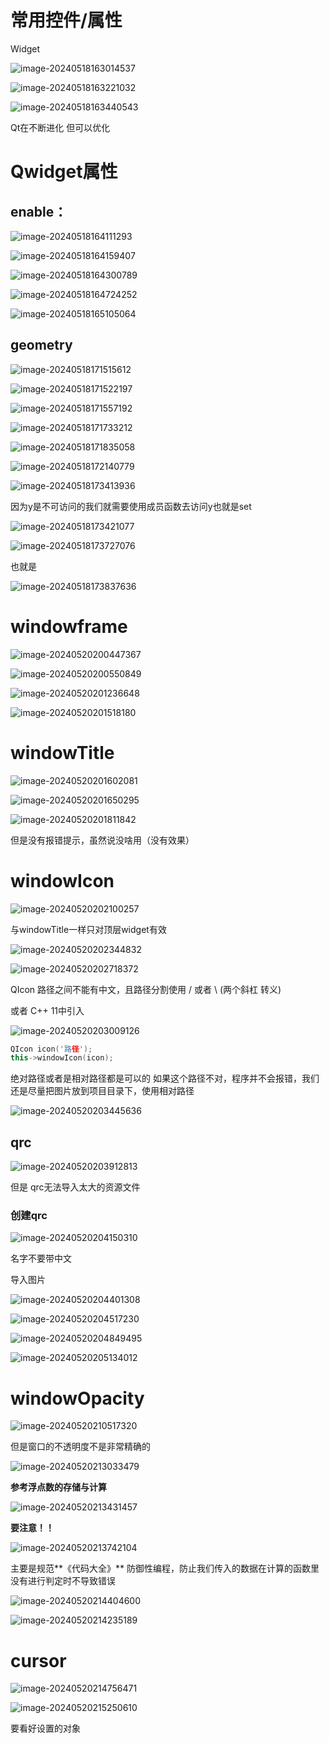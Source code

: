 # 常用控件/属性

Widget

![image-20240518163014537](C:\Users\30780\AppData\Roaming\Typora\typora-user-images\image-20240518163014537.png)

![image-20240518163221032](C:\Users\30780\AppData\Roaming\Typora\typora-user-images\image-20240518163221032.png)

![image-20240518163440543](C:\Users\30780\AppData\Roaming\Typora\typora-user-images\image-20240518163440543.png)

Qt在不断进化 但可以优化

# Qwidget属性

## enable：

![image-20240518164111293](C:\Users\30780\AppData\Roaming\Typora\typora-user-images\image-20240518164111293.png)

![image-20240518164159407](C:\Users\30780\AppData\Roaming\Typora\typora-user-images\image-20240518164159407.png)

![image-20240518164300789](C:\Users\30780\AppData\Roaming\Typora\typora-user-images\image-20240518164300789.png)

![image-20240518164724252](C:\Users\30780\AppData\Roaming\Typora\typora-user-images\image-20240518164724252.png)

![image-20240518165105064](C:\Users\30780\AppData\Roaming\Typora\typora-user-images\image-20240518165105064.png)

## geometry

![image-20240518171515612](C:\Users\30780\AppData\Roaming\Typora\typora-user-images\image-20240518171515612.png)

![image-20240518171522197](C:\Users\30780\AppData\Roaming\Typora\typora-user-images\image-20240518171522197.png)

![image-20240518171557192](C:\Users\30780\AppData\Roaming\Typora\typora-user-images\image-20240518171557192.png)

![image-20240518171733212](C:\Users\30780\AppData\Roaming\Typora\typora-user-images\image-20240518171733212.png)

![image-20240518171835058](C:\Users\30780\AppData\Roaming\Typora\typora-user-images\image-20240518171835058.png)

![image-20240518172140779](C:\Users\30780\AppData\Roaming\Typora\typora-user-images\image-20240518172140779.png)

![image-20240518173413936](C:\Users\30780\AppData\Roaming\Typora\typora-user-images\image-20240518173413936.png)

因为y是不可访问的我们就需要使用成员函数去访问y也就是set

![image-20240518173421077](C:\Users\30780\AppData\Roaming\Typora\typora-user-images\image-20240518173421077.png)

![image-20240518173727076](C:\Users\30780\AppData\Roaming\Typora\typora-user-images\image-20240518173727076.png)

也就是 

![image-20240518173837636](C:\Users\30780\AppData\Roaming\Typora\typora-user-images\image-20240518173837636.png)

# windowframe

![image-20240520200447367](C:\Users\30780\AppData\Roaming\Typora\typora-user-images\image-20240520200447367.png)

![image-20240520200550849](C:\Users\30780\AppData\Roaming\Typora\typora-user-images\image-20240520200550849.png)

 ![image-20240520201236648](C:\Users\30780\AppData\Roaming\Typora\typora-user-images\image-20240520201236648.png)

![image-20240520201518180](C:\Users\30780\AppData\Roaming\Typora\typora-user-images\image-20240520201518180.png)

# windowTitle

![image-20240520201602081](C:\Users\30780\AppData\Roaming\Typora\typora-user-images\image-20240520201602081.png)

![image-20240520201650295](C:\Users\30780\AppData\Roaming\Typora\typora-user-images\image-20240520201650295.png)

![image-20240520201811842](C:\Users\30780\AppData\Roaming\Typora\typora-user-images\image-20240520201811842.png)

但是没有报错提示，虽然说没啥用（没有效果）

# windowIcon

![image-20240520202100257](C:\Users\30780\AppData\Roaming\Typora\typora-user-images\image-20240520202100257.png)

与windowTitle一样只对顶层widget有效

![image-20240520202344832](C:\Users\30780\AppData\Roaming\Typora\typora-user-images\image-20240520202344832.png)

![image-20240520202718372](C:\Users\30780\AppData\Roaming\Typora\typora-user-images\image-20240520202718372.png)

QIcon  路径之间不能有中文，且路径分割使用  /  或者   \\  (两个斜杠  转义) 

或者 C++ 11中引入

![image-20240520203009126](C:\Users\30780\AppData\Roaming\Typora\typora-user-images\image-20240520203009126.png)

```C++
QIcon icon('路径');
this->windowIcon(icon);
```

绝对路径或者是相对路径都是可以的 如果这个路径不对，程序并不会报错，我们还是尽量把图片放到项目目录下，使用相对路径

![image-20240520203445636](C:\Users\30780\AppData\Roaming\Typora\typora-user-images\image-20240520203445636.png)

## qrc

![image-20240520203912813](C:\Users\30780\AppData\Roaming\Typora\typora-user-images\image-20240520203912813.png)

但是 qrc无法导入太大的资源文件

### 创建qrc

![image-20240520204150310](C:\Users\30780\AppData\Roaming\Typora\typora-user-images\image-20240520204150310.png)

名字不要带中文

导入图片

![image-20240520204401308](C:\Users\30780\AppData\Roaming\Typora\typora-user-images\image-20240520204401308.png)

![image-20240520204517230](C:\Users\30780\AppData\Roaming\Typora\typora-user-images\image-20240520204517230.png)

![image-20240520204849495](C:\Users\30780\AppData\Roaming\Typora\typora-user-images\image-20240520204849495.png)

![image-20240520205134012](C:\Users\30780\AppData\Roaming\Typora\typora-user-images\image-20240520205134012.png)

#  windowOpacity

![image-20240520210517320](C:\Users\30780\AppData\Roaming\Typora\typora-user-images\image-20240520210517320.png)

但是窗口的不透明度不是非常精确的

![image-20240520213033479](C:\Users\30780\AppData\Roaming\Typora\typora-user-images\image-20240520213033479.png)

**参考浮点数的存储与计算**

![image-20240520213431457](C:\Users\30780\AppData\Roaming\Typora\typora-user-images\image-20240520213431457.png)

**要注意！！**

![image-20240520213742104](C:\Users\30780\AppData\Roaming\Typora\typora-user-images\image-20240520213742104.png)

主要是规范**《代码大全》**  防御性编程，防止我们传入的数据在计算的函数里没有进行判定时不导致错误

![image-20240520214404600](C:\Users\30780\AppData\Roaming\Typora\typora-user-images\image-20240520214404600.png)

![image-20240520214235189](C:\Users\30780\AppData\Roaming\Typora\typora-user-images\image-20240520214235189.png)

# cursor

![image-20240520214756471](C:\Users\30780\AppData\Roaming\Typora\typora-user-images\image-20240520214756471.png)

![image-20240520215250610](C:\Users\30780\AppData\Roaming\Typora\typora-user-images\image-20240520215250610.png)

要看好设置的对象
